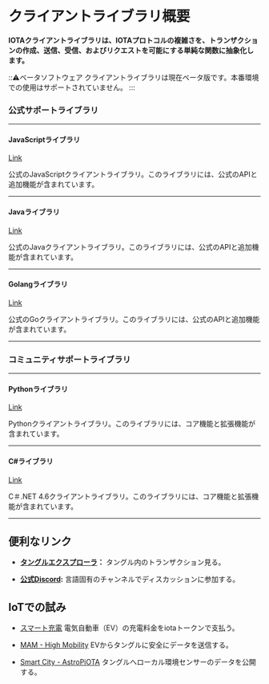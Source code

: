 # クライアントライブラリ概要
<!-- # Client libraries overview -->

**IOTAクライアントライブラリは、IOTAプロトコルの複雑さを、トランザクションの作成、送信、受信、およびリクエストを可能にする単純な関数に抽象化します。**
<!-- **The IOTA client libraries abstract the complexity of the IOTA protocol into simple functions that allow you to create, send, receive, and request transactions.** -->

:::warning:ベータソフトウェア
クライアントライブラリは現在ベータ版です。本番環境での使用はサポートされていません。
:::
<!-- :::warning:Beta software -->
<!-- The client libraries are currently in beta. Their use in production is not supported. -->
<!-- ::: -->

### **公式サポートライブラリ**
<!-- ### **Official support** ### -->

---------------

#### **JavaScriptライブラリ** ####
[Link](root://iota-js/0.1/README.md)

公式のJavaScriptクライアントライブラリ。このライブラリには、公式のAPIと追加機能が含まれています。
<!-- The official JavaScript client library. This library includes the official API and additional features. -->

---

#### **Javaライブラリ** ####
[Link](root://iota-java/0.1/README.md)

公式のJavaクライアントライブラリ。このライブラリには、公式のAPIと追加機能が含まれています。
<!-- The official Java client library. This library includes the official API and additional features. -->

---

#### **Golangライブラリ** ####
[Link](root://iota-go/0.1/README.md)

公式のGoクライアントライブラリ。このライブラリには、公式のAPIと追加機能が含まれています。
<!-- The official Go client library. This library includes the official API and additional features. -->

---------------

### __コミュニティサポートライブラリ__ ###

---------------

#### __Pythonライブラリ__ ####
[Link](https://github.com/iotaledger/iota.lib.py)

Pythonクライアントライブラリ。このライブラリには、コア機能と拡張機能が含まれています。
<!-- A Python client library. This library includes core and extended functionality. -->

---

#### __C#ライブラリ__ ####
[Link](https://github.com/iota-community/tangle-.net)

C＃.NET 4.6クライアントライブラリ。このライブラリには、コア機能と拡張機能が含まれています。
<!-- A C# .NET 4.6 client library. This library includes core and extended functionality. -->

---------------

## 便利なリンク
<!-- ## Useful links -->

- **[タングルエクスプローラ](https://www.thetangle.org)：** タングル内のトランザクション見る。
<!-- - **[Tangle explorer](https://www.thetangle.org):** View transactions on the Tangle -->
- **[公式Discord](https://discord.gg/NaAy8k7):** 言語固有のチャンネルでディスカッションに参加する。
<!-- - **[Official Discord](https://discord.gg/NaAy8k7):** Join the discussion in language-specific channels. -->

## IoTでの試み
<!-- ## IoT experiments -->

- [スマート充電](https://github.com/iotaledger/high-mobility-blueprints) 電気自動車（EV）の充電料金をiotaトークンで支払う。
<!-- - [Smart Charging](https://github.com/iotaledger/high-mobility-blueprints) your electric vehicle (EV) and paying with iota tokens -->

- [MAM - High Mobility](https://github.com/iotaledger/high-mobility-blueprints) EVからタングルに安全にデータを送信する。
<!-- - [MAM - High Mobility](https://github.com/iotaledger/high-mobility-blueprints) securely sending data from onboard an EV to the Tangle -->

- [Smart City - AstroPiOTA](root://smartcity/0.1/introduction/overview.md) タングルへローカル環境センサーのデータを公開する。
<!-- - [Smart City - AstroPiOTA](root://smartcity/0.1/introduction/overview.md) publishing local environment sensor data to the Tangle -->
